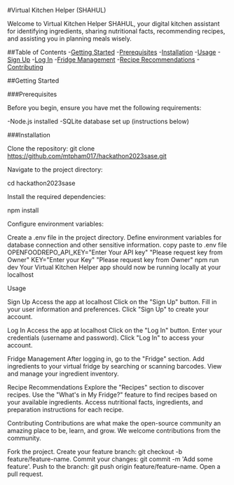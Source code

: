 #Virtual Kitchen Helper (SHAHUL)

Welcome to Virtual Kitchen Helper SHAHUL, your digital kitchen assistant for identifying ingredients, sharing nutritional facts, recommending recipes, and assisting you in planning meals wisely.

##Table of Contents
-[Getting Started](#getting-started)
-[Prerequisites](#prerequisites)
-[Installation](#installation)
-[Usage](#usage)
-[Sign Up](#sign-up)
-[Log In](#log-in)
-[Fridge Management](#fridge-management)
-[Recipe Recommendations](#recipe-recommendations)
-[Contributing](#contributing)


##Getting Started

###Prerequisites

Before you begin, ensure you have met the following requirements:

-Node.js installed
-SQLite database set up (instructions below)

###Installation

Clone the repository:
git clone https://github.com/mtpham017/hackathon2023sase.git

Navigate to the project directory:

cd hackathon2023sase

Install the required dependencies:

npm install

Configure environment variables:

Create a .env file in the project directory.
Define environment variables for database connection and other sensitive information.
copy paste to .env file 
OPENFOODREPO_API_KEY="Enter Your API key" "Please request key from Owner"
KEY="Enter your Key" "Please request key from Owner"
npm run dev
Your Virtual Kitchen Helper app should now be running locally at your localhost

Usage

Sign Up
Access the app at localhost
Click on the "Sign Up" button.
Fill in your user information and preferences.
Click "Sign Up" to create your account.

Log In
Access the app at localhost
Click on the "Log In" button.
Enter your credentials (username and password).
Click "Log In" to access your account.

Fridge Management
After logging in, go to the "Fridge" section.
Add ingredients to your virtual fridge by searching or scanning barcodes.
View and manage your ingredient inventory.

Recipe Recommendations
Explore the "Recipes" section to discover recipes.
Use the "What's in My Fridge?" feature to find recipes based on your available ingredients.
Access nutritional facts, ingredients, and preparation instructions for each recipe.


Contributing
Contributions are what make the open-source community an amazing place to be, learn, and grow. We welcome contributions from the community.

Fork the project.
Create your feature branch: git checkout -b feature/feature-name.
Commit your changes: git commit -m 'Add some feature'.
Push to the branch: git push origin feature/feature-name.
Open a pull request.

